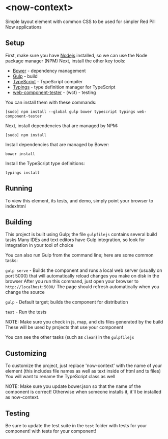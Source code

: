 # <now-context\>

Simple layout element with common CSS to be used for simpler Red Pill Now applications

## Setup

First, make sure you have [Nodejs](https://nodejsorg/) installed, so we can use the Node package manager (NPM)
Next, install the other key tools:

* [Bower](http://bowerio/) - dependency management
* [Gulp](http://gulpjscom/) - build
* [TypeScript](http://wwwtypescriptlangorg/) - TypeScript compiler
* [Typings](https://githubcom/typings/typings) - type definition manager for TypeScript
* [web-component-tester](https://githubcom/Polymer/web-component-tester) - (wct) - testing

You can install them with these commands:

`[sudo] npm install --global gulp bower typescript typings web-component-tester`

Next, install dependencies that are managed by NPM:

`[sudo] npm install`

Install dependencies that are managed by Bower:

`bower install`

Install the TypeScript type definitions:

`typings install`

## Running

To view this element, its tests, and demo, simply point your browser to indexhtml

## Building

This project is built using Gulp; the file `gulpfilejs` contains several build tasks
Many IDEs and text editors have Gulp integration, so look for integration in your tool of choice

You can also run Gulp from the command line; here are some common tasks:

`gulp serve` - Builds the component and runs a local web server (usually on port 5000) that will automatically reload changes you make on disk in the browser
After you run this command, just open your browser to `http://localhost:5000/` The page should refresh automatically when you change the source

`gulp` - Default target; builds the component for distribution

`test` - Run the tests

NOTE: Make sure you check in js, map, and dts files generated by the build These will be used by projects that use your component

You can see the other tasks (such as `clean`) in the `gulpfilejs`

## Customizing

To customize the project, just replace 'now-context' with the name of your element (this includes file names as well as text inside of html and ts files)
You will want to rename the TypeScript class as well

NOTE: Make sure you update bower.json so that the name of the component is correct! Otherwise when someone installs it, it'll be installed as now-context.

## Testing

Be sure to update the test suite in the `test` folder with tests for your component!
with tests for your component!
